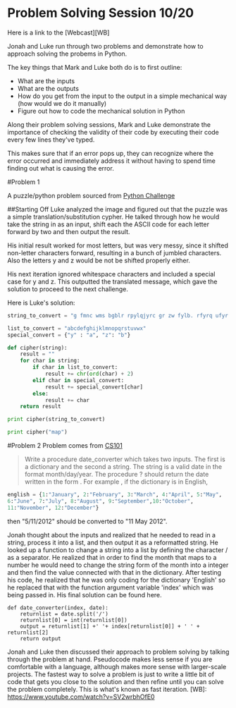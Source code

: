 Problem Solving Session 10/20
==========================================

Here is a link to the [Webcast][WB]

Jonah and Luke run through two problems and demonstrate how to approach solving the probems in Python.

The key things that Mark and Luke both do is to first outline:

* What are the inputs
* What are the outputs
* How do you get from the input to the output in a simple mechanical way (how would we do it manually)
* Figure out how to code the mechanical solution in Python

Along their problem solving sessions, Mark and Luke demonstrate the importance of checking the validity of their code by executing their code every few lines they've typed.

This makes sure that if an error pops up, they can recognize where the error occurred and immediately address it without having to spend time finding out what is causing the error.

#Problem 1

A puzzle/python problem sourced from [Python Challenge](http://www.pythonchallenge.com/pc/def/map.html)


##Starting Off
Luke analyzed the image and figured out that the puzzle was a simple translation/substitution cypher. He talked through how he would take the string in as an input, shift each the ASCII code for each letter forward by two and then output the result.

His initial result worked for most letters, but was very messy, since it shifted non-letter characters forward, resulting in a bunch of jumbled characters. Also the letters y and z would be not be shifted properly either.

His next iteration ignored whitespace characters and included a special case for y and z. This outputted the translated message, which gave the solution to proceed to the next challenge.

Here is Luke's solution:

```python
string_to_convert = "g fmnc wms bgblr rpylqjyrc gr zw fylb. rfyrq ufyr amknsrcpq ypc dmp. bmgle gr gl zw fylb gq glcddgagclr ylb rfyr'q ufw rfgq rcvr gq qm jmle. sqgle qrpgle.kyicrpylq() gq pcamkkclbcb. lmu ynnjw ml rfc spj."

list_to_convert = "abcdefghijklmnopqrstuvwx"
special_convert = {"y" : "a", "z": "b"}

def cipher(string):
    result = ""
    for char in string:
        if char in list_to_convert:
            result += chr(ord(char) + 2)
        elif char in special_convert:
            result += special_convert[char]
        else:
            result += char
    return result

print cipher(string_to_convert)

print cipher("map")
```
 
#Problem 2
Problem comes from [CS101](https://www.udacity.com/course/viewer#!/c-cs101/l-48683810/e-48750084/m-48735060)
> Write a procedure date_converter which takes two inputs. The first is 
> a dictionary and the second a string. The string is a valid date in  the format month/day/year. The procedure ? should return the date written in the form <day> <name of month> <year>. For example , if the dictionary is in English,
```python
english = {1:"January", 2:"February", 3:"March", 4:"April", 5:"May", 
6:"June", 7:"July", 8:"August", 9:"September",10:"October", 
11:"November", 12:"December"}
```
then  "5/11/2012" should be converted to "11 May 2012". 

Jonah thought about the inputs and realized that he needed to read in a string, process it into a list, and then output it as a reformatted string. He looked up a function to change a string into a list by defining the character / as a separator. He realized that in order to find the month that maps to a number he would need to change the string form of the month into a integer and then find the value connected with that in the dictionary. After testing his code, he realized that he was only coding for the dictionary 'English' so he replaced that with the function argument variable 'index' which was being passed in. His final solution can be found here.
```
def date_converter(index, date):
    returnlist = date.split('/')
    returnlist[0] = int(returnlist[0])
    output = returnlist[1] +' '+ index[returnlist[0]] + ' ' + returnlist[2]
    return output
```
Jonah and Luke then discussed their approach to problem solving by talking through the problem at hand. Pseudocode makes less sense if you are comfortable with a language, although makes more sense with larger-scale projects. The fastest way to solve a problem is just to write a little bit of code that gets you close to the solution and then refine until you can solve the problem completely. This is what's known as fast iteration.
[WB]: https://www.youtube.com/watch?v=SV2wrbhOfE0
